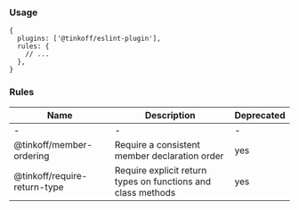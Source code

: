 ### Usage

```json5
{
  plugins: ['@tinkoff/eslint-plugin'],
  rules: {
    // ...
  },
}
```

### Rules

| Name                         | Description                                                  | Deprecated |
| ---------------------------- | ------------------------------------------------------------ | ---------- |
| -                            | -                                                            | -          |
| @tinkoff/member-ordering     | Require a consistent member declaration order                | yes        |
| @tinkoff/require-return-type | Require explicit return types on functions and class methods | yes        |
